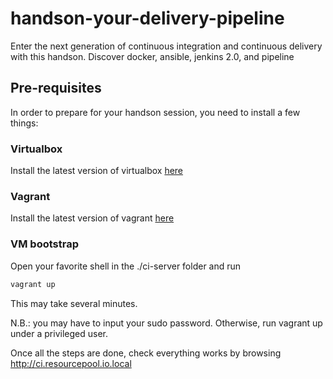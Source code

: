 # handson-your-delivery-pipeline
Enter the next generation of continuous integration and continuous delivery with this handson. Discover docker, ansible, jenkins 2.0, and pipeline

## Pre-requisites
In order to prepare for your handson session, you need to install a few things:

### Virtualbox
Install the latest version of virtualbox [here](https://www.virtualbox.org/wiki/Downloads)

### Vagrant
Install the latest version of vagrant [here](https://www.vagrantup.com/downloads.html)

### VM bootstrap
Open your favorite shell in the ./ci-server folder and run  
```sh
vagrant up
```

This may take several minutes.

N.B.: you may have to input your sudo password. Otherwise, run vagrant up under a privileged user.

Once all the steps are done, check everything works by browsing http://ci.resourcepool.io.local


